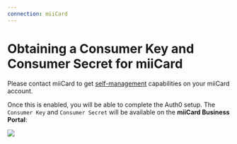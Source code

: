 ```yaml
---
connection: miiCard
---
```


# Obtaining a Consumer Key and Consumer Secret for miiCard

Please contact miiCard to get [self-management](http://www.miicard.com/developers/self-management) capabilities on your miiCard account.

Once this is enabled, you will be able to complete the Auth0 setup. The `Consumer Key` and `Consumer Secret` will be available on the __miiCard Business Portal__:

![](@@env.MEDIA_URL@@/articles/connections/social/miicard/miicard-businessportal.png)
